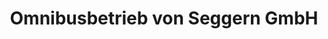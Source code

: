 ---
title: "Omnibusbetrieb von Seggern GmbH"
url: /bad-zwischenahn/omnibusbetrieb-von-seggern-gmbh/
shop: Autowerkstatt
---